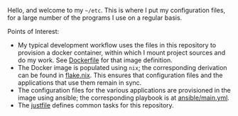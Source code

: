 Hello, and welcome to my `~/etc`. This is where I put my configuration files,
for a large number of the programs I use on a regular basis.

Points of Interest:

* My typical development workflow uses the files in this repository to provision
  a docker container, within which I mount project sources and do my work. See
  [Dockerfile](./Dockerfile) for that image definition.
* The Docker image is populated using `nix`; the corresponding derivation can be
  found in [flake.nix](./flake.nix). This ensures that configuration files and
  the applications that use them remain in sync.
* The configuration files for the various applications are provisioned in the
  image using ansible; the corresponding playbook is at
  [ansible/main.yml](./ansible/main.yml).
* The [justfile](./justfile) defines common tasks for this repository.
